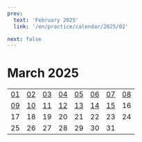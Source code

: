 ```yaml
---
prev:
  text: 'February 2025'
  link: '/en/practice/calendar/2025/02'

next: false
---
```


# March 2025

<table class="calendar">
	<tr>
		<td><a href=/en/practice/prob/2025/03/01>01</a><br><Badge type="tip" text="Def"/></td>
		<td><a href=/en/practice/prob/2025/03/02>02</a><br><Badge type="danger" text="Bid"/></td>
		<td><a href=/en/practice/prob/2025/03/03>03</a><br><Badge type="warning" text="Play"/></td>
		<td><a href=/en/practice/prob/2025/03/04>04</a><br><Badge type="tip" text="Def"/></td>
		<td><a href=/en/practice/prob/2025/03/05>05</a><br><Badge type="danger" text="Bid"/></td>
		<td><a href=/en/practice/prob/2025/03/06>06</a><br><Badge type="warning" text="Play"/></td>
		<td><a href=/en/practice/prob/2025/03/07>07</a><br><Badge type="warning" text="Play"/></td>
		<td><a href=/en/practice/prob/2025/03/08>08</a><br><Badge type="warning" text="Play"/></td>
	</tr>
	<tr>
		<td><a href=/en/practice/prob/2025/03/09>09</a><br><Badge type="danger" text="Bid"/></td>
		<td><a href=/en/practice/prob/2025/03/10>10</a><br><Badge type="warning" text="Play"/></td>
		<td><a href=/en/practice/prob/2025/03/11>11</a><br><Badge type="tip" text="Def"/></td>
		<td><a href=/en/practice/prob/2025/03/12>12</a><br><Badge type="danger" text="Bid"/></td>
		<td><a href=/en/practice/prob/2025/03/13>13</a><br><Badge type="warning" text="Play"/></td>
		<td><a href=/en/practice/prob/2025/03/14>14</a><br><Badge type="warning" text="Play"/></td>
		<td><a href=/en/practice/prob/2025/03/15>15</a><br><Badge type="warning" text="Play"/></td>
		<td>16</td>
	</tr>
	<tr>
		<td>17</td>
		<td>18</td>
		<td>19</td>
		<td>20</td>
		<td>21</td>
		<td>22</td>
		<td>23</td>
		<td>24</td>
	</tr>
    <tr>
        <td>25</td>
		<td>26</td>
		<td>27</td>
		<td>28</td>
		<td>29</td>
		<td>30</td>
		<td>31</td>
		<td></td>
	</tr>
</table>

[<Badge type="tip" text="Learning ->"/>](/en/learning/calendar/2025/03) <Badge type="info" text="Practice &uarr;"/>